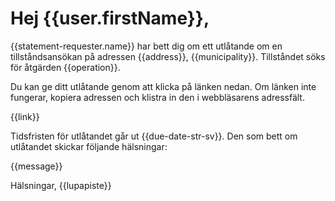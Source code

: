 # Hej {{user.firstName}},

{{statement-requester.name}} har bett dig om ett utl&aring;tande om en tillst&aring;ndsans&ouml;kan p&aring; adressen {{address}}, {{municipality}}. Tillst&aring;ndet s&ouml;ks f&ouml;r &aring;tg&auml;rden {{operation}}.

Du kan ge ditt utl&aring;tande genom att klicka p&aring; l&auml;nken nedan. Om l&auml;nken inte fungerar, kopiera adressen och klistra in den i webbl&auml;sarens adressf&auml;lt.

{{link}}

Tidsfristen f&ouml;r utl&aring;tandet g&aring;r ut {{due-date-str-sv}}. Den som bett om utl&aring;tandet skickar f&ouml;ljande h&auml;lsningar:

{{message}}

H&auml;lsningar,
{{lupapiste}}
